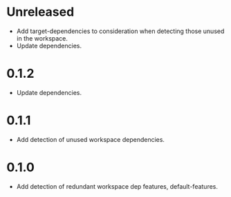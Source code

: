 # Unreleased
* Add target-dependencies to consideration when detecting those unused in the workspace.
* Update dependencies.

# 0.1.2
* Update dependencies.

# 0.1.1
* Add detection of unused workspace dependencies.

# 0.1.0
* Add detection of redundant workspace dep features, default-features.
